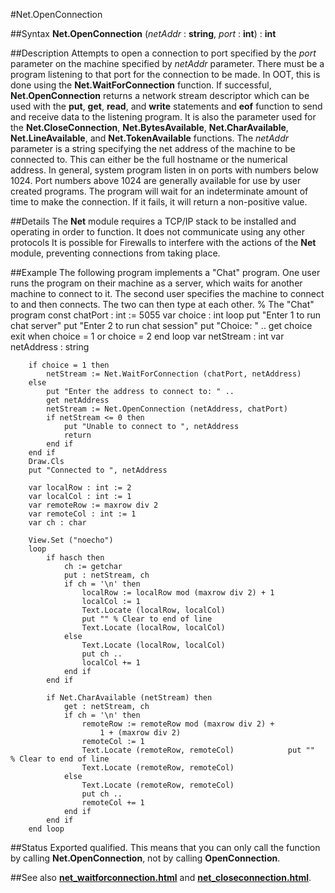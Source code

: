 
#Net.OpenConnection

##Syntax
**Net.OpenConnection** (*netAddr* : **string**, *port* : **int**) : **int**

##Description
Attempts to open a connection to port specified by the *port* parameter on the machine specified by *netAddr* parameter. There must be a program listening to that port for the connection to be made. In OOT, this is done using the **Net.WaitForConnection** function.
If successful, **Net.OpenConnection** returns a network stream descriptor which can be used with the **put**, **get**, **read**, and **write** statements and **eof** function to send and receive data to the listening program. It is also the parameter used for the **Net.CloseConnection**, **Net.BytesAvailable**, **Net.CharAvailable**, **Net.LineAvailable**, and **Net.TokenAvailable** functions.
The *netAddr* parameter is a string specifying the net address of the machine to be connected to. This can either be the full hostname or the numerical address.
In general, system program listen in on ports with numbers below 1024. Port numbers above 1024 are generally available for use by user created programs.
The program will wait for an indeterminate amount of time to make the connection. If it fails, it will return a non-positive value.

##Details
The **Net** module requires a TCP/IP stack to be installed and operating in order to function. It does not communicate using any other protocols
It is possible for Firewalls to interfere with the actions of the **Net** module, preventing connections from taking place.

##Example
The following program implements a "Chat" program. One user runs the program on their machine as a server, which waits for another machine to connect to it. The second user specifies the machine to connect to and then connects. The two can then type at each other.
        % The "Chat" program
        const chatPort : int := 5055
        var choice : int
        loop
            put "Enter 1 to run chat server"
            put "Enter 2 to run chat session"
            put "Choice: " ..
            get choice
            exit when choice = 1 or choice = 2
        end loop
        var netStream : int
        var netAddress : string
        
        if choice = 1 then
            netStream := Net.WaitForConnection (chatPort, netAddress)
        else
            put "Enter the address to connect to: " ..
            get netAddress
            netStream := Net.OpenConnection (netAddress, chatPort)
            if netStream <= 0 then
                put "Unable to connect to ", netAddress
                return
            end if
        end if
        Draw.Cls
        put "Connected to ", netAddress
        
        var localRow : int := 2
        var localCol : int := 1
        var remoteRow := maxrow div 2
        var remoteCol : int := 1
        var ch : char
        
        View.Set ("noecho")
        loop
            if hasch then
                ch := getchar
                put : netStream, ch
                if ch = '\n' then
                    localRow := localRow mod (maxrow div 2) + 1
                    localCol := 1
                    Text.Locate (localRow, localCol)
                    put "" % Clear to end of line
                    Text.Locate (localRow, localCol)
                else
                    Text.Locate (localRow, localCol)
                    put ch ..
                    localCol += 1
                end if
            end if
        
            if Net.CharAvailable (netStream) then
                get : netStream, ch
                if ch = '\n' then
                    remoteRow := remoteRow mod (maxrow div 2) +
                        1 + (maxrow div 2)
                    remoteCol := 1
                    Text.Locate (remoteRow, remoteCol)            put ""  % Clear to end of line
                    Text.Locate (remoteRow, remoteCol)
                else
                    Text.Locate (remoteRow, remoteCol)
                    put ch ..
                    remoteCol += 1
                end if
            end if
        end loop
##Status
Exported qualified.
This means that you can only call the function by calling **Net.OpenConnection**, not by calling **OpenConnection**.

##See also
**[net_waitforconnection.html](Net.WaitForConnection)** and **[net_closeconnection.html](Net.CloseConnection)**.

